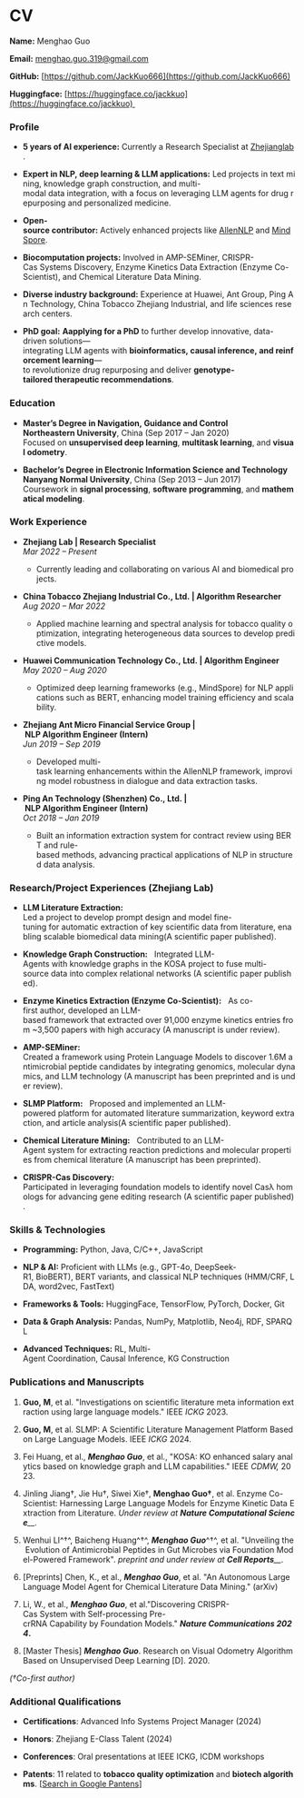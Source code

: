 # CV

**Name:** Menghao Guo  

**Email:** [menghao.guo.319@gmail.com](mailto:menghao.guo.319@gmail.com)

**GitHub:** [https://github.com/JackKuo666](https://github.com/JackKuo666)

**Huggingface:** [https://huggingface.co/jackkuo](https://huggingface.co/jackkuo) 

### Profile

*   **5 years of AI experience:** Currently a Research Specialist at [Zhejianglab](https://en.zhejianglab.com/).
    
*   **Expert in NLP, deep learning & LLM applications:** Led projects in text mining, knowledge graph construction, and multi-modal data integration, with a focus on leveraging LLM agents for drug repurposing and personalized medicine.
    
*   **Open-source contributor:** Actively enhanced projects like [AllenNLP](https://github.com/allenai/allennlp/graphs/contributors) and [MindSpore](https://gitee.com/guomenghao319).
    
*   **Biocomputation projects:** Involved in AMP-SEMiner, CRISPR-Cas Systems Discovery, Enzyme Kinetics Data Extraction (Enzyme Co-Scientist), and Chemical Literature Data Mining.
    
*   **Diverse industry background:** Experience at Huawei, Ant Group, Ping An Technology, China Tobacco Zhejiang Industrial, and life sciences research centers.
    
*   **PhD goal:** **Aapplying for a PhD** to further develop innovative, data-driven solutions—integrating LLM agents with **bioinformatics, causal inference, and reinforcement learning**—to revolutionize drug repurposing and deliver **genotype-tailored therapeutic recommendations**.
    

### Education

*   **Master’s Degree in Navigation, Guidance and Control**  
    **Northeastern University**, China (Sep 2017 – Jan 2020)  
    Focused on **unsupervised deep learning**, **multitask learning**, and **visual odometry**.
    
*   **Bachelor’s Degree in Electronic Information Science and Technology**  
    **Nanyang Normal University**, China (Sep 2013 – Jun 2017)  
    Coursework in **signal processing**, **software programming**, and **mathematical modeling**.
    

### Work Experience

*   **Zhejiang Lab | Research Specialist**  
    _Mar 2022 – Present_
    
    *   Currently leading and collaborating on various AI and biomedical projects.
        
*   **China Tobacco Zhejiang Industrial Co., Ltd. | Algorithm Researcher**  
    _Aug 2020 – Mar 2022_
    
    *   Applied machine learning and spectral analysis for tobacco quality optimization, integrating heterogeneous data sources to develop predictive models.
        
*   **Huawei Communication Technology Co., Ltd. | Algorithm Engineer**  
    _May 2020 – Aug 2020_
    
    *   Optimized deep learning frameworks (e.g., MindSpore) for NLP applications such as BERT, enhancing model training efficiency and scalability.
        
*   **Zhejiang Ant Micro Financial Service Group | NLP Algorithm Engineer (Intern)**  
    _Jun 2019 – Sep 2019_
    
    *   Developed multi-task learning enhancements within the AllenNLP framework, improving model robustness in dialogue and data extraction tasks.
        
*   **Ping An Technology (Shenzhen) Co., Ltd. | NLP Algorithm Engineer (Intern)**  
    _Oct 2018 – Jan 2019_
    
    *   Built an information extraction system for contract review using BERT and rule-based methods, advancing practical applications of NLP in structured data analysis.
        

### Research/Project Experiences (Zhejiang Lab)

*   **LLM Literature Extraction:**   Led a project to develop prompt design and model fine-tuning for automatic extraction of key scientific data from literature, enabling scalable biomedical data mining(A scientific paper published).
    
*   **Knowledge Graph Construction:**   Integrated LLM-Agents with knowledge graphs in the KOSA project to fuse multi-source data into complex relational networks (A scientific paper published).
    
*   **Enzyme Kinetics Extraction (Enzyme Co-Scientist):**   As co-first author, developed an LLM-based framework that extracted over 91,000 enzyme kinetics entries from ~3,500 papers with high accuracy (A manuscript is under review).
    
*   **AMP-SEMiner:**   Created a framework using Protein Language Models to discover 1.6M antimicrobial peptide candidates by integrating genomics, molecular dynamics, and LLM technology (A manuscript has been preprinted and is under review).
    
*   **SLMP Platform:**   Proposed and implemented an LLM-powered platform for automated literature summarization, keyword extraction, and article analysis(A scientific paper published).
    
*   **Chemical Literature Mining:**   Contributed to an LLM-Agent system for extracting reaction predictions and molecular properties from chemical literature (A manuscript has been preprinted).
    
*   **CRISPR-Cas Discovery:**   Participated in leveraging foundation models to identify novel Casλ homologs for advancing gene editing research (A scientific paper published).
    

### Skills & Technologies

*   **Programming:** Python, Java, C/C++, JavaScript
    
*   **NLP & AI:** Proficient with LLMs (e.g., GPT-4o, DeepSeek-R1, BioBERT), BERT variants, and classical NLP techniques (HMM/CRF, LDA, word2vec, FastText)
    
*   **Frameworks & Tools:** HuggingFace, TensorFlow, PyTorch, Docker, Git
    
*   **Data & Graph Analysis:** Pandas, NumPy, Matplotlib, Neo4j, RDF, SPARQL
    
*   **Advanced Techniques:** RL, Multi-Agent Coordination, Causal Inference, KG Construction
    

### Publications and Manuscripts

1.  **Guo, M**, et al. "Investigations on scientific literature meta information extraction using large language models." IEEE _ICKG_ 2023.
    
2.  **Guo, M**, et al. SLMP: A Scientific Literature Management Platform Based on Large Language Models. IEEE _ICKG_ 2024.
    
3.  Fei Huang, et al., _**Menghao Guo**_, et al., "KOSA: KO enhanced salary analytics based on knowledge graph and LLM capabilities." IEEE _CDMW,_ 2023.
    
4.  Jinling Jiang†, Jie Hu†, Siwei Xie†, **Menghao Guo†**, et al. Enzyme Co-Scientist: Harnessing Large Language Models for Enzyme Kinetic Data Extraction from Literature. _Under review at_ _**Nature Computational Science**__._
    
5.  Wenhui LI^†^, Baicheng Huang^†^, _**Menghao Guo**_^†^, et al. "Unveiling the Evolution of Antimicrobial Peptides in Gut Microbes via Foundation Model-Powered Framework". _preprint and under review at_ _**Cell Reports**__._
    
6.  \[Preprints\] Chen, K., et al., _**Menghao Guo**_, et al. "An Autonomous Large Language Model Agent for Chemical Literature Data Mining." (arXiv)
    
7.  Li, W., et al., _**Menghao Guo**_, et al."Discovering CRISPR-Cas System with Self-processing Pre-crRNA Capability by Foundation Models." _**Nature Communications 2024**_**.**
    
8.  \[Master Thesis\] _**Menghao Guo**_. Research on Visual Odometry Algorithm Based on Unsupervised Deep Learning \[D\]. 2020.
    
_(†Co-first author)_


### Additional Qualifications

*   **Certifications**: Advanced Info Systems Project Manager (2024)
    
*   **Honors**: Zhejiang E-Class Talent (2024)
    
*   **Conferences**: Oral presentations at IEEE ICKG, ICDM workshops
    
*   **Patents**: 11 related to **tobacco quality optimization** and **biotech algorithms**. \[[Search in Google Pantens](https://patents.google.com/?inventor=%E9%83%AD%E8%92%99%E6%B5%A9&oq=%E9%83%AD%E8%92%99%E6%B5%A9)\]
